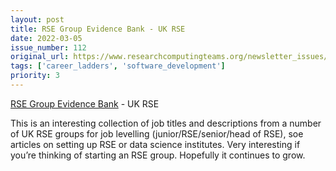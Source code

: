 ```yaml
---
layout: post
title: RSE Group Evidence Bank - UK RSE
date: 2022-03-05
issue_number: 112
original_url: https://www.researchcomputingteams.org/newsletter_issues/0112
tags: ['career_ladders', 'software_development']
priority: 3
---
```


<!-- markdownlint-disable MD033 -->
<!-- markdownlint-disable MD041 -->
<!-- markdownlint-disable MD049 -->

[RSE Group Evidence Bank](https://github.com/RSE-leaders/evidence-bank) - UK RSE

This is an interesting collection of job titles and descriptions from a number of UK RSE groups for job levelling (junior/RSE/senior/head of RSE), soe articles on setting up RSE or data science institutes.  Very interesting if you’re thinking of starting an RSE group.  Hopefully it continues to grow.
